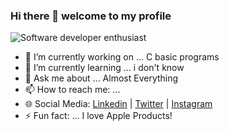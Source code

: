 ### Hi there 👋 welcome to my profile


<!-- <img src="https://www.freepik.com/free-vector/laptop-with-program-code-isometric-icon-software-development-programming-applications-dark-neon_4102879.htm#page=1&query=Coding&position=11"> -->
<!-- <img src="/images/971.jpg" > --> 
![Software developer enthusiast](https://pbs.twimg.com/profile_banners/1312192040235606018/1612728463/1500x500)

- 🔭 I’m currently working on ... C basic programs
- 🌱 I’m currently learning ... i don't know
- 💬 Ask me about ... Almost Everything
- 📫 How to reach me: ... 
- 🌐 Social Media: [Linkedin](https://www.linkedin.com/in/miguel-pacheco-5229131b5/) | [Twitter](https://twitter.com/miguelpacheco_) | [Instagram](https://www.instagram.com/_miguel.pacheco/)
- ⚡ Fun fact: ... I love Apple Products!
